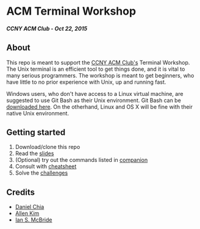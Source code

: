 # ACM Terminal Workshop

##### CCNY ACM Club - Oct 22, 2015

## About
This repo is meant to support the [CCNY ACM Club's][acm] Terminal Workshop.
The Unix terminal is an efficient tool to get things done, and it is vital to many serious programmers.
The workshop is meant to get beginners, who have little to no prior experience with Unix, up and running fast.

Windows users, who don't have access to a Linux virtual machine, are suggested to use Git Bash as their Unix environment. Git Bash can be [downloaded here][git]. On the otherhand, Linux and OS X will be fine with their native Unix environment.

## Getting started
1. Download/clone this repo
1. Read the [slides][slides]
1. (Optional) try out the commands listed in [companion][companion]
1. Consult with [cheatsheet][cheatsheet]
1. Solve the [challenges][challenges]

## Credits
* [Daniel Chia][dan]
* [Allen Kim][allen]
* [Ian S. McBride][ian]

[acm]: http://ccnyacm.github.io/
[git]: http://git-scm.com/downloads
[slides]: https://github.com/ian-s-mcb/acm-terminal-workshop/raw/master/terminal_workshop-slides.pdf
[companion]: companion/companion.sh
[cheatsheet]: https://github.com/ian-s-mcb/acm-terminal-workshop/raw/master/terminal_workshop-cheatsheet.pdf
[challenges]: challenges/challenges.md
[dan]: https://github.com/danielcodes
[allen]: https://github.com/ackei
[ian]: https://github.com/ian-s-mcb
